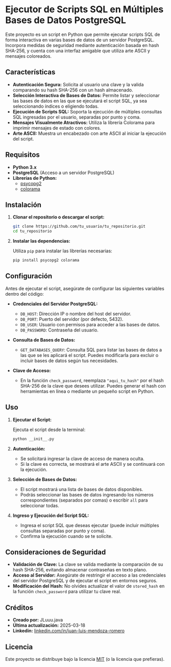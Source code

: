 # Ejecutor de Scripts SQL en Múltiples Bases de Datos PostgreSQL

Este proyecto es un script en Python que permite ejecutar scripts SQL de forma interactiva en varias bases de datos de un servidor PostgreSQL. Incorpora medidas de seguridad mediante autenticación basada en hash SHA-256, y cuenta con una interfaz amigable que utiliza arte ASCII y mensajes coloreados.

## Características

- **Autenticación Segura:** Solicita al usuario una clave y la valida comparando su hash SHA-256 con un hash almacenado.
- **Selección Interactiva de Bases de Datos:** Permite listar y seleccionar las bases de datos en las que se ejecutará el script SQL, ya sea seleccionando índices o eligiendo todas.
- **Ejecución de Scripts SQL:** Soporta la ejecución de múltiples consultas SQL ingresadas por el usuario, separadas por punto y coma.
- **Mensajes Visualmente Atractivos:** Utiliza la librería Colorama para imprimir mensajes de estado con colores.
- **Arte ASCII:** Muestra un encabezado con arte ASCII al iniciar la ejecución del script.

## Requisitos

- **Python 3.x**
- **PostgreSQL** (Acceso a un servidor PostgreSQL)
- **Librerías de Python:**
  - [psycopg2](https://www.psycopg.org/)
  - [colorama](https://pypi.org/project/colorama/)

## Instalación

1. **Clonar el repositorio o descargar el script:**

   ```bash
   git clone https://github.com/tu_usuario/tu_repositorio.git
   cd tu_repositorio
   ```

2. **Instalar las dependencias:**

   Utiliza `pip` para instalar las librerías necesarias:

   ```bash
   pip install psycopg2 colorama
   ```

## Configuración

Antes de ejecutar el script, asegúrate de configurar las siguientes variables dentro del código:

- **Credenciales del Servidor PostgreSQL:**
  - `DB_HOST`: Dirección IP o nombre del host del servidor.
  - `DB_PORT`: Puerto del servidor (por defecto, 5432).
  - `DB_USER`: Usuario con permisos para acceder a las bases de datos.
  - `DB_PASSWORD`: Contraseña del usuario.

- **Consulta de Bases de Datos:**
  - `GET_DATABASES_QUERY`: Consulta SQL para listar las bases de datos a las que se les aplicará el script. Puedes modificarla para excluir o incluir bases de datos según tus necesidades.

- **Clave de Acceso:**
  - En la función `check_password`, reemplaza `"aqui_tu_hash"` por el hash SHA-256 de la clave que desees utilizar. Puedes generar el hash con herramientas en línea o mediante un pequeño script en Python.

## Uso

1. **Ejecutar el Script:**

   Ejecuta el script desde la terminal:

   ```bash
   python __init__.py
   ```

2. **Autenticación:**
   - Se solicitará ingresar la clave de acceso de manera oculta.
   - Si la clave es correcta, se mostrará el arte ASCII y se continuará con la ejecución.

3. **Selección de Bases de Datos:**
   - El script mostrará una lista de bases de datos disponibles.
   - Podrás seleccionar las bases de datos ingresando los números correspondientes (separados por comas) o escribir `all` para seleccionar todas.

4. **Ingreso y Ejecución del Script SQL:**
   - Ingresa el script SQL que deseas ejecutar (puede incluir múltiples consultas separadas por punto y coma).
   - Confirma la ejecución cuando se te solicite.

## Consideraciones de Seguridad

- **Validación de Clave:** La clave se valida mediante la comparación de su hash SHA-256, evitando almacenar contraseñas en texto plano.
- **Acceso al Servidor:** Asegúrate de restringir el acceso a las credenciales del servidor PostgreSQL y de ejecutar el script en entornos seguros.
- **Modificación del Hash:** No olvides actualizar el valor de `stored_hash` en la función `check_password` para utilizar tu clave real.

## Créditos

- **Creado por:** JLuuu.java  
- **Última actualización:** 2025-03-18  
- **Linkedin:** [linkedin.com/in/juan-luis-mendoza-romero](https://www.linkedin.com/in/juan-luis-mendoza-romero-27bb0b221/)

## Licencia

Este proyecto se distribuye bajo la licencia [MIT](LICENSE) (o la licencia que prefieras).

